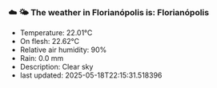 ### ☁️ 🌤️  The weather in Florianópolis is: Florianópolis

- Temperature: 22.01°C
- On flesh: 22.62°C
- Relative air humidity: 90%
- Rain: 0.0 mm
- Description: Clear sky
- last updated: 2025-05-18T22:15:31.518396
